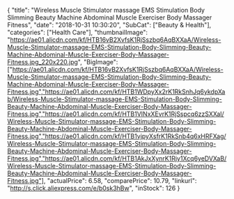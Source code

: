 {
	"title": "Wireless Muscle Stimulator massage EMS Stimulation Body Slimming Beauty Machine Abdominal Muscle Exerciser Body Massager Fitness",
	"date": "2018-10-31 10:30:20",
	"SubCat": ["Beauty & Health"],
	"categories": ["Health Care"],
	"thumbnailImage": "https://ae01.alicdn.com/kf/HTB16vB2XvfsK1RjSszbq6AqBXXaA/Wireless-Muscle-Stimulator-massage-EMS-Stimulation-Body-Slimming-Beauty-Machine-Abdominal-Muscle-Exerciser-Body-Massager-Fitness.jpg_220x220.jpg",
	"BigImage": ["https://ae01.alicdn.com/kf/HTB16vB2XvfsK1RjSszbq6AqBXXaA/Wireless-Muscle-Stimulator-massage-EMS-Stimulation-Body-Slimming-Beauty-Machine-Abdominal-Muscle-Exerciser-Body-Massager-Fitness.jpg","https://ae01.alicdn.com/kf/HTB1WDpyXx2rK1RkSnhJq6ykdpXab/Wireless-Muscle-Stimulator-massage-EMS-Stimulation-Body-Slimming-Beauty-Machine-Abdominal-Muscle-Exerciser-Body-Massager-Fitness.jpg","https://ae01.alicdn.com/kf/HTB1VINxXEvrK1RjSspcq6zzSXXaI/Wireless-Muscle-Stimulator-massage-EMS-Stimulation-Body-Slimming-Beauty-Machine-Abdominal-Muscle-Exerciser-Body-Massager-Fitness.jpg","https://ae01.alicdn.com/kf/HTB1vjpyXsfrK1RkSnb4q6xHRFXag/Wireless-Muscle-Stimulator-massage-EMS-Stimulation-Body-Slimming-Beauty-Machine-Abdominal-Muscle-Exerciser-Body-Massager-Fitness.jpg","https://ae01.alicdn.com/kf/HTB1AkJxXynrK1Rjy1Xcq6yeDVXaB/Wireless-Muscle-Stimulator-massage-EMS-Stimulation-Body-Slimming-Beauty-Machine-Abdominal-Muscle-Exerciser-Body-Massager-Fitness.jpg"],
	"actualPrice": 6.58,
	"comparePrice": 10.79,
	"linkurl": "http://s.click.aliexpress.com/e/b0sk3hBw",
	"inStock": 126
}
